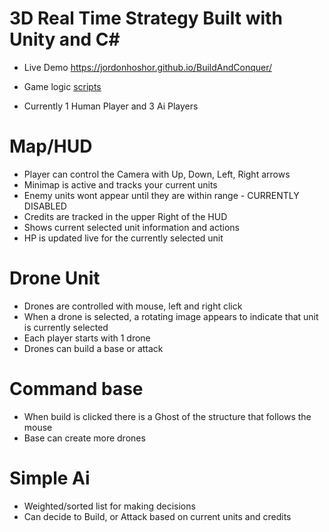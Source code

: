 # 3D Real Time Strategy Built with Unity and C#

- Live Demo https://jordonhoshor.github.io/BuildAndConquer/

- Game logic [scripts](https://github.com/JordonHoshor/BuildAndConquerC-/tree/master/Assets/Scripts)

- Currently 1 Human Player and 3 Ai Players

# Map/HUD
- Player can control the Camera with Up, Down, Left, Right arrows
- Minimap is active and tracks your current units
- Enemy units wont appear until they are within range - CURRENTLY DISABLED
- Credits are tracked in the upper Right of the HUD
- Shows current selected unit information and actions
- HP is updated live for the currently selected unit

# Drone Unit
- Drones are controlled with mouse, left and right click
- When a drone is selected, a rotating image appears to indicate that unit is currently selected
- Each player starts with 1 drone
- Drones can build a base or attack

# Command base
- When build is clicked there is a Ghost of the structure that follows the mouse
- Base can create more drones

# Simple Ai
- Weighted/sorted list for making decisions
- Can decide to Build, or Attack based on current units and credits
